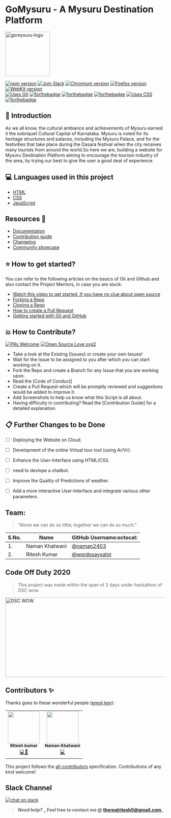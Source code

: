# GoMysuru - A Mysuru Destination Platform 
<a href="https://imgbb.com/"><img height="140" src="https://i.ibb.co/x5LcFS8/gomysuru-logo.png" alt="gomysuru-logo" border="0"></a>



<!-- ALL-CONTRIBUTORS-BADGE:START - Do not remove or modify this section -->

<!-- ALL-CONTRIBUTORS-BADGE:END -->

[![npm version](https://img.shields.io/npm/v/playwright.svg?style=flat)](https://www.npmjs.com/package/playwright) [![Join Slack](https://img.shields.io/badge/join-slack-infomational)](https://join.slack.com/t/newworkspace-lea5369/shared_invite/zt-k72rpozl-jWUMJ25jHnT9iqcodl1xzg) <!-- GEN:chromium-version-badge -->[![Chromium version](https://img.shields.io/badge/chromium-89.0.4344.0-blue.svg?logo=google-chrome)](https://www.chromium.org/Home)<!-- GEN:stop --> <!-- GEN:firefox-version-badge -->[![Firefox version](https://img.shields.io/badge/firefox-84.0b9-blue.svg?logo=mozilla-firefox)](https://www.mozilla.org/en-US/firefox/new/)<!-- GEN:stop --> [![WebKit version](https://img.shields.io/badge/webkit-14.0-blue.svg?logo=safari)](https://webkit.org/)
<br>
[![Uses Git](https://forthebadge.com/images/badges/uses-git.svg)](https://forthebadge.com)
[![forthebadge](https://forthebadge.com/images/badges/built-by-developers.svg)](https://forthebadge.com)
[![forthebadge](https://forthebadge.com/images/badges/uses-html.svg)](https://forthebadge.com)
[![forthebadge](https://forthebadge.com/images/badges/made-with-javascript.svg)](https://forthebadge.com)
 [![Uses CSS](https://forthebadge.com/images/badges/uses-css.svg)](https://forthebadge.com)
[![forthebadge](https://forthebadge.com/images/badges/built-with-love.svg)](https://forthebadge.com)


## 📌 Introduction
As we all know, the cultural ambiance and achievements of Mysuru earned it the sobriquet Cultural 
Capital of Karnataka. Mysuru is noted for its heritage structures and palaces, including 
the Mysuru Palace, and for the festivities that take place during the Dasara festival 
when the city receives many tourists from around the world.So here we are, building a website for Mysuru Destination Platform aiming to encourage the tourism industry of the area, by trying our best to give the user a good deal of experience.



## 💻 Languages used in this project

- [HTML](https://www.w3.org/TR/html52/)
- [CSS](https://developer.mozilla.org/en-US/docs/Web/CSS)
- [JavaScript](https://github.com/HarshCasper/Rotten-Scripts/tree/master/JavaScript)


## Resources 🤗
- [Documentation](https://www.w3.org/TR/html52/)
- [Contribution guide](https://www.w3.org/TR/html52/)
- [Changelog](https://www.w3.org/TR/html52/)
- [Community showcase](https://www.w3.org/TR/html52/)



## ⭐ How to get started?

You can refer to the following articles on the basics of Git and Github and also contact the Project Mentors, in case you are stuck:

- [Watch this video to get started, if you have no clue about open source](https://youtu.be/SL5KKdmvJ1U)
- [Forking a Repo](https://help.github.com/en/github/getting-started-with-github/fork-a-repo)
- [Cloning a Repo](https://help.github.com/en/desktop/contributing-to-projects/creating-a-pull-request)
- [How to create a Pull Request](https://opensource.com/article/19/7/create-pull-request-github)
- [Getting started with Git and GitHub](https://towardsdatascience.com/getting-started-with-git-and-github-6fcd0f2d4ac6)

## 💥 How to Contribute?

[![PRs Welcome](https://img.shields.io/badge/PRs-welcome-brightgreen.svg?style=flat-square)](http://makeapullrequest.com)
[![Open Source Love svg2](https://badges.frapsoft.com/os/v2/open-source.svg?v=103)](https://github.com/ellerbrock/open-source-badges/)

- Take a look at the Existing [Issues] or create your own Issues!
- Wait for the Issue to be assigned to you after which you can start working on it.
- Fork the Repo and create a Branch for any Issue that you are working upon.
- Read the [Code of Conduct]
- Create a Pull Request which will be promptly reviewed and suggestions would be added to improve it.
- Add Screenshots to help us know what this Script is all about.
- Having difficulty in contributing? Read the [Contribution Guide] for a detailed explanation.

## 📋 Further Changes to be Done

- [ ] Deploying the Website on Cloud.
- [ ] Development of the online Virtual tour tool (using Ar/Vr).
- [ ] Enhance the User-Interface using HTML/CSS.
- [ ] need to devlope a chatbot.
- [ ] Improve the Quality of Predictions of weather.
- [ ] Add a more interactive User-Interface and integrate various other parameters.


## Team:

> "Alone we can do so little; together we can do so much."

| S.No. | Name  | GitHub Username:octocat: |
| ---------------  | --------------- | --------------- |
| 1. | Naman Khatwani | [@naman2403](https://github.com/naman2403) |
| 2. | Ritesh Kumar | [@wordssaysalot](https://github.com/wordssaysaysalot)  |



## Code Off Duty 2020
> This project was made within the span of 2 days under hackathon of DSC wow.

<a href="https://hackathon.dscwow.tech/" target="_blank" rel="noopener">
<img src="https://pbs.twimg.com/profile_banners/1324038115900579840/1606052153/1080x360" alt='DSC WOW' width='700' height='250'>
</a>

## Contributors ✨

Thanks goes to these wonderful people ([emoji key](https://allcontributors.org/docs/en/emoji-key)):

<!-- ALL-CONTRIBUTORS-LIST:START - Do not remove or modify this section -->
<!-- prettier-ignore-start -->
<!-- markdownlint-disable -->
<table>
  <tbody><tr>
    <td align="center"><a href="https://www.linkedin.com/in/ritesh-kumar-438b2119b/"><img alt="" src="https://media-exp1.licdn.com/dms/image/C4D03AQFiX97An5hzOQ/profile-displayphoto-shrink_400_400/0/1609770257872?e=1615420800&v=beta&t=GR3YKOc8TEdzgyaMbMiBin6n7YirjV-MxFtG_p80yx4" width="100px;"><br><sub><b>RItesh kumar</b></sub></a><br><a href="https://github.com/wordssaysalot/GoMysuru" title="Code and design">💻🎨</a></td>
         <td align="center"><a href="https://www.linkedin.com/in/naman-khatwani-6695ba1a7/"><img alt="" src="https://media-exp1.licdn.com/dms/image/C4E03AQGr9ys-5L_Pgg/profile-displayphoto-shrink_400_400/0/1608458833222?e=1615420800&v=beta&t=jUutTNoxrvQi4I_bob_SF473xHzQbd9uKDSeB0YavNI" width="100px;"><br><sub><b>Naman Khatwani</b></sub></a><br><a href="https://github.com/wordssaysalot/GoMysuru" title="Code">💻</a></td>
  </tr>
</tbody></table>


<!-- markdownlint-enable -->
<!-- prettier-ignore-end -->
<!-- ALL-CONTRIBUTORS-LIST:END -->

This project follows the [all-contributors](https://github.com/all-contributors/all-contributors) specification. Contributions of any kind welcome!

## Slack Channel
[![chat on slack](https://img.shields.io/badge/chat-on%20slack-brightgreen)](https://join.slack.com/t/codeinnworkspace/shared_invite/zt-hncwfhlc-uZ48U49lBxBLKh_Xd1aXxQ)
<!-- [https://join.slack.com/t/gomysuru/shared_invite/zt-k72rpozl-jWUMJ25jHnT9iqcodl1xzg)-->
                                                                                      

> **_Need help?_**
>**_ Feel free to contact me @ [therealritesh0@gmail.com](mailto:therealritesh0@gmail.com?Subject=Mysuru-Destination-Platform)_**




